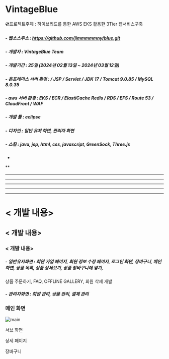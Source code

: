 # VintageBlue

💿프로젝트주제 : 하이브리드를 통한 AWS EKS 활용한 3Tier 웹서비스구축

##### - 웹소스주소 : https://github.com/jimmmmmny/blue.git

##### - 개발자 : VintageBlue Team

##### - 개발기간 :  25일 (2024년 02월 13일 ~ 2024년 03월 12일)

##### - 온프레미스 서버 환경 :  / JSP / Servlet / JDK 17 / Tomcat 9.0.85 / MySQL 8.0.35

##### - aws 서버 환경 : EKS / ECR / ElastiCache Redis / RDS / EFS / Route 53 / CloudFront / WAF

##### - 개발 툴 : eclipse
 
##### - 디자인 : 일반 유저 화면, 관리자 화면 

##### - 스킬 : java, jsp, html, css, javascript, GreenSock, Three.js

*
**
***
****
---
----
-----

# < 개발 내용>

## < 개발 내용>

### < 개발 내용>

##### - 일반유저화면 : 회원 가입 페이지, 회원 정보 수정 페이지, 로그인 화면, 장바구니, 메인 화면, 상품 목록, 상품 상세보기, 상품 장바구니에 넣기,

상품 주문하기, FAQ, OFFLINE GALLERY, 회원 삭제 개발
##### - 관리자화면 : 회원 관리, 상품 관리, 결제 관리



### 메인 화면
![main](https://github.com/jimmmmmny/blue/assets/154566560/816a34f5-2014-4522-8ac6-ffa0bd6235cd)



서브 화면

상세 페이지

장바구니
